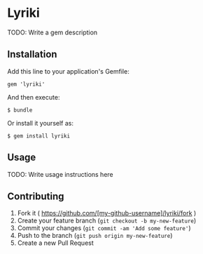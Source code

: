 # Lyriki

TODO: Write a gem description

## Installation

Add this line to your application's Gemfile:

    gem 'lyriki'

And then execute:

    $ bundle

Or install it yourself as:

    $ gem install lyriki

## Usage

TODO: Write usage instructions here

## Contributing

1. Fork it ( https://github.com/[my-github-username]/lyriki/fork )
2. Create your feature branch (`git checkout -b my-new-feature`)
3. Commit your changes (`git commit -am 'Add some feature'`)
4. Push to the branch (`git push origin my-new-feature`)
5. Create a new Pull Request
